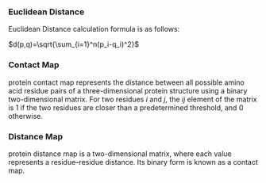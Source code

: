 
### Euclidean Distance

Euclidean Distance calculation formula is as follows:  

$d(p,q)=\sqrt{\sum_{i=1}^n(p_i-q_i)^2}$
​

### Contact Map

protein contact map represents the distance between all possible amino acid residue pairs of a three-dimensional protein structure using a binary two-dimensional matrix. For two residues 
${\displaystyle i}$ and ${\displaystyle j}$, the ${\displaystyle ij}$ element of the matrix is 1 if the two residues are closer than a predetermined threshold, and 0 otherwise.


### Distance Map

protein distance map is a two-dimensional matrix, where each value represents a residue–residue distance. Its binary form is known as a contact map.
